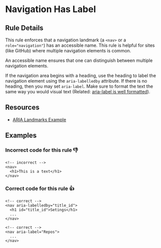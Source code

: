 # Navigation Has Label

## Rule Details

This rule enforces that a navigation landmark (a `<nav>` or a `role="navigation"`) has an accessible name. This rule is helpful for sites (like GitHub) where multiple navigation elements is common.

An accessible name ensures that one can distinguish between multiple navigation elements.

If the navigation area begins with a heading, use the heading to label the navigation element using the `aria-labelledby` attribute. If there is no heading, then you may set `aria-label`. Make sure to format the text the same way you would visual text (Related: [aria-label is well formatted](./aria-label-is-well-formatted.md)).

## Resources

- [ARIA Landmarks Example](https://www.w3.org/WAI/ARIA/apg/example-index/landmarks/index.html)

## Examples
### **Incorrect** code for this rule 👎

```erb
<!-- incorrect -->
<nav>
  <h1>This is a text</h1>
</nav>
```

### **Correct** code for this rule  👍

```erb
<!-- correct -->
<nav aria-labelledby="title_id">
  <h1 id="title_id">Setings</h1>
  ...
</nav>
```

```erb
<!-- correct -->
<nav aria-label="Repos">
  ...
</nav>
```
